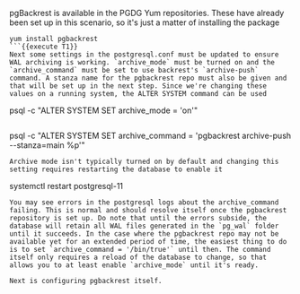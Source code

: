 pgBackrest is available in the PGDG Yum repositories. These have already been set up in this scenario, so it's just a matter of installing the package

```
yum install pgbackrest
```{{execute T1}}
Next some settings in the postgresql.conf must be updated to ensure WAL archiving is working. `archive_mode` must be turned on and the `archive_command` must be set to use backrest's `archive-push` command. A stanza name for the pgbackrest repo must also be given and that will be set up in the next step. Since we're changing these values on a running system, the ALTER SYSTEM command can be used
```
psql -c "ALTER SYSTEM SET archive_mode = 'on'"
```{{execute T1}}
```
psql -c "ALTER SYSTEM SET archive_command = 'pgbackrest archive-push --stanza=main %p'"
```{{execute T1}}
Archive mode isn't typically turned on by default and changing this setting requires restarting the database to enable it
```
systemctl restart postgresql-11
```{{execute T1}}
You may see errors in the postgresql logs about the archive_command failing. This is normal and should resolve itself once the pgbackrest repository is set up. Do note that until the errors subside, the database will retain all WAL files generated in the `pg_wal` folder until it succeeds. In the case where the pgbackrest repo may not be available yet for an extended period of time, the easiest thing to do is to set `archive_command = '/bin/true'` until then. The command itself only requires a reload of the database to change, so that allows you to at least enable `archive_mode` until it's ready.

Next is configuring pgbackrest itself.




